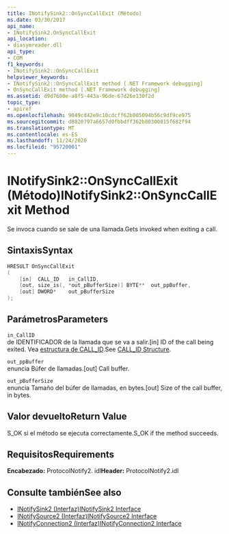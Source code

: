 ```yaml
---
title: INotifySink2::OnSyncCallExit (Método)
ms.date: 03/30/2017
api_name:
- INotifySink2.OnSyncCallExit
api_location:
- diasymreader.dll
api_type:
- COM
f1_keywords:
- INotifySink2::OnSyncCallExit
helpviewer_keywords:
- INotifySink2::OnSyncCallExit method [.NET Framework debugging]
- OnSyncCallExit method [.NET Framework debugging]
ms.assetid: d9d7600e-a8f5-443a-96de-67d26e130f2d
topic_type:
- apiref
ms.openlocfilehash: 9049cd42e9c10cdcff62b005094b56c9df9ce975
ms.sourcegitcommit: d8020797a6657d0fbbdff362b80300815f682f94
ms.translationtype: MT
ms.contentlocale: es-ES
ms.lasthandoff: 11/24/2020
ms.locfileid: "95720001"
---
```

# <a name="inotifysink2onsynccallexit-method"></a><span data-ttu-id="6b437-102">INotifySink2::OnSyncCallExit (Método)</span><span class="sxs-lookup"><span data-stu-id="6b437-102">INotifySink2::OnSyncCallExit Method</span></span>

<span data-ttu-id="6b437-103">Se invoca cuando se sale de una llamada.</span><span class="sxs-lookup"><span data-stu-id="6b437-103">Gets invoked when exiting a call.</span></span>  
  
## <a name="syntax"></a><span data-ttu-id="6b437-104">Sintaxis</span><span class="sxs-lookup"><span data-stu-id="6b437-104">Syntax</span></span>  
  
```cpp  
HRESULT OnSyncCallExit  
(  
    [in]  CALL_ID   in_CallID,  
    [out, size_is(, *out_pBufferSize)] BYTE**  out_ppBuffer,  
    [out] DWORD*    out_pBufferSize  
);  
```  
  
## <a name="parameters"></a><span data-ttu-id="6b437-105">Parámetros</span><span class="sxs-lookup"><span data-stu-id="6b437-105">Parameters</span></span>  

 `in_CallID`  
 <span data-ttu-id="6b437-106">de IDENTIFICADOR de la llamada que se va a salir.</span><span class="sxs-lookup"><span data-stu-id="6b437-106">[in] ID of the call being exited.</span></span> <span data-ttu-id="6b437-107">Vea [estructura de CALL_ID](call-id-structure.md).</span><span class="sxs-lookup"><span data-stu-id="6b437-107">See [CALL_ID Structure](call-id-structure.md).</span></span>  
  
 `out_ppBuffer`  
 <span data-ttu-id="6b437-108">enuncia Búfer de llamadas.</span><span class="sxs-lookup"><span data-stu-id="6b437-108">[out] Call buffer.</span></span>  
  
 `out_pBufferSize`  
 <span data-ttu-id="6b437-109">enuncia Tamaño del búfer de llamadas, en bytes.</span><span class="sxs-lookup"><span data-stu-id="6b437-109">[out] Size of the call buffer, in bytes.</span></span>  
  
## <a name="return-value"></a><span data-ttu-id="6b437-110">Valor devuelto</span><span class="sxs-lookup"><span data-stu-id="6b437-110">Return Value</span></span>  

 <span data-ttu-id="6b437-111">S_OK si el método se ejecuta correctamente.</span><span class="sxs-lookup"><span data-stu-id="6b437-111">S_OK if the method succeeds.</span></span>  
  
## <a name="requirements"></a><span data-ttu-id="6b437-112">Requisitos</span><span class="sxs-lookup"><span data-stu-id="6b437-112">Requirements</span></span>  

 <span data-ttu-id="6b437-113">**Encabezado:** ProtocolNotify2. idl</span><span class="sxs-lookup"><span data-stu-id="6b437-113">**Header:** ProtocolNotify2.idl</span></span>  
  
## <a name="see-also"></a><span data-ttu-id="6b437-114">Consulte también</span><span class="sxs-lookup"><span data-stu-id="6b437-114">See also</span></span>

- [<span data-ttu-id="6b437-115">INotifySink2 (Interfaz)</span><span class="sxs-lookup"><span data-stu-id="6b437-115">INotifySink2 Interface</span></span>](inotifysink2-interface.md)
- [<span data-ttu-id="6b437-116">INotifySource2 (Interfaz)</span><span class="sxs-lookup"><span data-stu-id="6b437-116">INotifySource2 Interface</span></span>](inotifysource2-interface.md)
- [<span data-ttu-id="6b437-117">INotifyConnection2 (Interfaz)</span><span class="sxs-lookup"><span data-stu-id="6b437-117">INotifyConnection2 Interface</span></span>](inotifyconnection2-interface.md)
